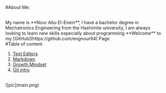 #About Me:

<br>
My name is **Nour Abu El-Enein**, I have a bachelor degree in Mechatronics Engineering from the Hashimite university, I am always looking to learn new skills especially about programming 
**Welcome** to my [GitHub](https://github.com/engnour94) Page 
<br>
#Table of content

<br>

1. [Text Editors](https://engnour94.github.io/reading-notes/read01)
2. [Markdown](https://engnour94.github.io/reading-notes/read02)
3. [Growth Mindset](https://engnour94.github.io/reading-notes/Growth%20Mindset)
4. [Git intro](	https://engnour94.github.io/reading-notes/Git%20intro)
<br>
![pic](main.png)